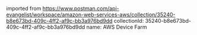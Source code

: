 imported from https://www.postman.com/api-evangelist/workspace/amazon-web-services-aws/collection/35240-b8e673bd-409c-4ff2-af9c-bb3a976bd9dd
collectionId: 35240-b8e673bd-409c-4ff2-af9c-bb3a976bd9dd
name: AWS Device Farm